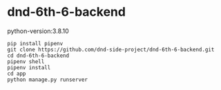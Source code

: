 # dnd-6th-6-backend
python-version:3.8.10

```
pip install pipenv
git clone https://github.com/dnd-side-project/dnd-6th-6-backend.git
cd dnd-6th-6-backend
pipenv shell
pipenv install
cd app
python manage.py runserver
```

